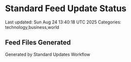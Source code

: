 # Standard Feed Update Status
Last updated: Sun Aug 24 13:40:18 UTC 2025
Categories: technology,business,world

## Feed Files Generated

Generated by Standard Updates Workflow
